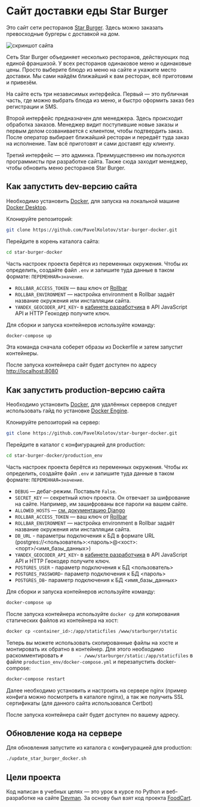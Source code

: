 # Сайт доставки еды Star Burger

Это сайт сети ресторанов [Star Burger](https://star-burger-docker.universal-web.online/). Здесь можно заказать превосходные бургеры с доставкой на дом.

![скриншот сайта](https://dvmn.org/filer/canonical/1594651635/686/)


Сеть Star Burger объединяет несколько ресторанов, действующих под единой франшизой. У всех ресторанов одинаковое меню и одинаковые цены. Просто выберите блюдо из меню на сайте и укажите место доставки. Мы сами найдём ближайший к вам ресторан, всё приготовим и привезём.

На сайте есть три независимых интерфейса. Первый — это публичная часть, где можно выбрать блюда из меню, и быстро оформить заказ без регистрации и SMS.

Второй интерфейс предназначен для менеджера. Здесь происходит обработка заказов. Менеджер видит поступившие новые заказы и первым делом созванивается с клиентом, чтобы подтвердить заказ. После оператор выбирает ближайший ресторан и передаёт туда заказ на исполнение. Там всё приготовят и сами доставят еду клиенту.

Третий интерфейс — это админка. Преимущественно им пользуются программисты при разработке сайта. Также сюда заходит менеджер, чтобы обновить меню ресторанов Star Burger.

## Как запустить dev-версию сайта

Необходимо установить [Docker](https://docs.docker.com/), для запуска на локальной машине [Docker Desktop](https://docs.docker.com/desktop/).

Клонируйте репозиторий:
```sh
git clone https://github.com/PavelKolotov/star-burger-docker.git
```

Перейдите в корень каталога сайта:
```sh
cd star-burger-docker
```

Часть настроек проекта берётся из переменных окружения. Чтобы их определить, создайте файл `.env` и запишите туда данные в таком формате: `ПЕРЕМЕННАЯ=значение`.

- `ROLLBAR_ACCESS_TOKEN` — ваш ключ от [Rollbar](https://rollbar.com/)
- `ROLLBAR_ENVIRONMENT` — настройка environment в Rollbar задаёт название окружения или инсталляции сайта.
- `YANDEX_GEOCODER_API_KEY`- в [кабинете разработчика](https://developer.tech.yandex.ru/) в API JavaScript API и HTTP Геокодер получите ключ.

Для сборки и запуска контейнеров используйте команду:
```sh
docker-compose up
```
Эта команда сначала соберет образы из Dockerfile и затем запустит контейнеры.

После запуска контейнера сайт будет доступен по адресу [http://localhost:8080](http://localhost:8080)

## Как запустить production-версию сайта

Необходимо установить [Docker](https://docs.docker.com/), для удалённых серверов следует использовать гайд по установке [Docker Engine](https://docs.docker.com/engine/install/).

Клонируйте репозиторий на сервер:
```sh
git clone https://github.com/PavelKolotov/star-burger-docker.git
```
Перейдите в каталог c конфигурацией для production:
```sh
cd star-burger-docker/production_env
```

Часть настроек проекта берётся из переменных окружения. Чтобы их определить, создайте файл `.env` и запишите туда данные в таком формате: `ПЕРЕМЕННАЯ=значение`.

- `DEBUG` — дебаг-режим. Поставьте `False`.
- `SECRET_KEY` — секретный ключ проекта. Он отвечает за шифрование на сайте. Например, им зашифрованы все пароли на вашем сайте.
- `ALLOWED_HOSTS` — [см. документацию Django](https://docs.djangoproject.com/en/3.1/ref/settings/#allowed-hosts)
- `ROLLBAR_ACCESS_TOKEN` — ваш ключ от [Rollbar](https://rollbar.com/)
- `ROLLBAR_ENVIRONMENT` — настройка environment в Rollbar задаёт название окружения или инсталляции сайта.
- `DB_URL` - параметры подключения к БД в формате URL (postgres://<пользователь>:<пароль>@<хост>:<порт>/<имя_базы_данных>)
- `YANDEX_GEOCODER_API_KEY`- в [кабинете разработчика](https://developer.tech.yandex.ru/) в API JavaScript API и HTTP Геокодер получите ключ.
- `POSTGRES_USER` - параметр подключения к БД <пользователь>
- `POSTGRES_PASSWORD`- параметр подключения к БД <пароль>
- `POSTGRES_DB`- параметр подключения к БД <имя_базы_данных>


Для сборки и запуска контейнеров используйте команду:
```sh
docker-compose up
```

После запуска контейнера используйте `docker cp` для копирования статических файлов из контейнера на хост:
```sh
docker cp <container_id>:/app/staticfiles /www/starburger/static
```

Теперь вы можете использовать скопированные файлы на хосте и монтировать их обратно в контейнер. Для этого необходимо раскомментировать `#      - /www/starburger/static:/app/staticfiles` в файле `production_env/docker-compose.yml`
и перезапустить docker-compose:

```sh
docker-compose restart
```

Далее необходимо установить и настроить на сервере nginx (пример конфига можно посмотреть в каталоге nginx), а так же получить SSL сертификаты (для данного сайта использовался Certbot)

После запуска контейнера сайт будет доступен по вашему адресу.

## Обновление кода на сервере

Для обновления запустите из каталога c конфигурацией для production:

```sh
./update_star_burger_docker.sh
```


## Цели проекта

Код написан в учебных целях — это урок в курсе по Python и веб-разработке на сайте [Devman](https://dvmn.org). За основу был взят код проекта [FoodCart](https://github.com/Saibharath79/FoodCart).
